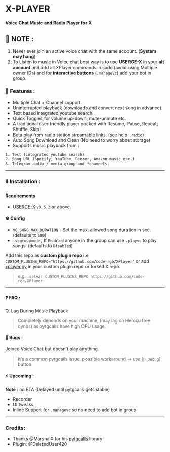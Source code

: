 # X-PLAYER

**Voice Chat Music and Radio Player for X**

## 📌 NOTE :

1. Never ever join an active voice chat with the same account. (**System may hang**)
2. To Listen to music in Voice chat best way is to use **USERGE-X** in your **alt account** and add all XPlayer commands in sudo (avoid using Multiple owner IDs) and for **interactive buttons** (`.managevc`) add your bot in group.

### 🌟 Features :

- Multiple Chat + Channel support.
- Uninterrupted playback (downloads and convert next song in advance)
- Text based integrated youtube search.
- Quick Toggles for volume up-down, mute-unmute etc.
- A traditional user friendly player packed with Resume, Pause, Repeat, Shuffle, Skip !
- Beta play from radio station streamable links. (see help `.radio`)
- Auto Song Download and Clean (No need to worry about storage)
- Supports music playback from :

```
1. Text (integrated youtube search)
2. Song URL (Spotify, YouTube, Deezer, Amazon music etc.)
3. Telegram audio / media group and *channels
```

---

### ⬇️ Installation :

#### Requirements

- [USERGE-X](https://github.com/code-rgb/USERGE-X) `v0.5.2` or above.

#### ⚙️ Config

- `VC_SONG_MAX_DURATION` - Set the max. allowed song duration in sec. (defaults to `600`)
- `.vcgroupmode` , If `Enabled` anyone in the group can use `.playvc` to play songs. (defaults to `Disabled`)

Add this repo as **custom plugin repo** i.e
`CUSTOM_PLUGINS_REPO="https://github.com/code-rgb/XPlayer"`
or add [xplayer.py](https://github.com/code-rgb/XPlayer/blob/master/plugins/xplayer.py) in your custom plugin repo or forked X repo.

> e.g. `.setvar CUSTOM_PLUGINS_REPO https://github.com/code-rgb/XPlayer`

---

#### ❓ FAQ :

Q. Lag During Music Playback

> Completely depends on your machine, (may lag on Heroku free dynos) as pytgcalls have high CPU usage.

#### 🐞 Bugs :

Joined Voice Chat but doesn't play anything.

> It's a common pytgcalls issue.
> possible workaround -> use [`🐞 Debug`] button

#### ⚡️ Upcoming :

**Note** : no ETA (Delayed until pytgcalls gets stable)

- Recorder
- UI tweaks
- Inline Support for `.managevc` so no need to add bot in group

---

### Credits:

- Thanks @MarshalX for his [pytgcalls](https://github.com/MarshalX/tgcalls) library
- Plugin: @DeletedUser420
